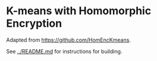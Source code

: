 # K-means with Homomorphic Encryption

Adapted from https://github.com/HomEncKmeans.

See [../README.md](../README.md) for instructions for building.
